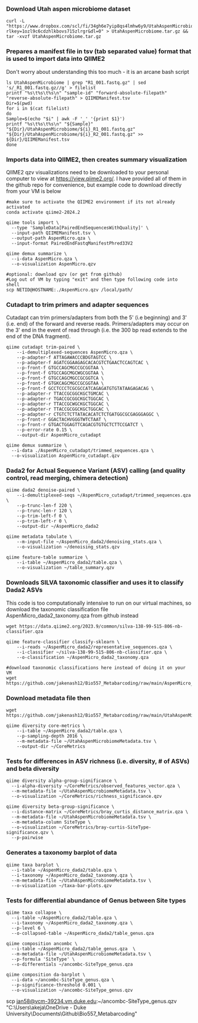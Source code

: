 ### Download Utah aspen microbiome dataset
```
curl -L "https://www.dropbox.com/scl/fi/34gh6e7yip8qs4lmhw6y9/UtahAspenMicrobiome.tar.gz?rlkey=1ozl9c6cdzhlkbovs715zlrgr&dl=0" > UtahAspenMicrobiome.tar.gz && tar -xvzf UtahAspenMicrobiome.tar.gz
```

### Prepares a manifest file in tsv (tab separated value) format that is used to import data into QIIME2
Don't worry about understanding this too much - it is an arcane bash script
```
ls UtahAspenMicrobiome | grep "R1_001.fastq.gz" | sed 's/_R1_001.fastq.gz//g' > filelist
printf "%s\t%s\t%s\n" "sample-id" "forward-absolute-filepath" "reverse-absolute-filepath" > QIIMEManifest.tsv
Dir=$(pwd)
for i in $(cat filelist)
do
Sample=$(echo "$i" | awk -F '_' '{print $1}')
printf "%s\t%s\t%s\n" "${Sample}" "${Dir}/UtahAspenMicrobiome/${i}_R1_001.fastq.gz" "${Dir}/UtahAspenMicrobiome/${i}_R2_001.fastq.gz" >> ${Dir}/QIIMEManifest.tsv
done
```

### Imports data into QIIME2, then creates summary visualization 
QIIME2 qzv visualizations need to be downloaded to your personal computer to view at https://view.qiime2.org/. I have provided all of them in the github repo for convenience, but example code to download directly from your VM is below
```
#make sure to activate the QIIME2 environment if its not already activated
conda activate qiime2-2024.2

qiime tools import \
  --type 'SampleData[PairedEndSequencesWithQuality]' \
  --input-path QIIMEManifest.tsv \
  --output-path AspenMicro.qza \
  --input-format PairedEndFastqManifestPhred33V2

qiime demux summarize \
  --i-data AspenMicro.qza \
  --o-visualization AspenMicro.qzv

#optional: download qzv (or get from github)
#Log out of VM by typing "exit" and then type following code into shell
scp NETID@HOSTNAME:./AspenMicro.qzv /local/path/
```

### Cutadapt to trim primers and adapter sequences
Cutadapt can trim primers/adapters from both the 5' (i.e beginning) and 3' (i.e. end) of the forward and reverse reads. Primers/adapters may occur on the 3' end in the event of read through (i.e. the 300 bp read extends to the end of the DNA fragment).
```
qiime cutadapt trim-paired \
	--i-demultiplexed-sequences AspenMicro.qza \
	--p-adapter-f ATTAGAWACCCBDGTAGTCC \
	--p-adapter-f AGATCGGAAGAGCACACGTCTGAACTCCAGTCAC \
	--p-front-f GTGCCAGCMGCCGCGGTAA \
	--p-front-f GTGCCAGCMGCWGCGGTAA \
	--p-front-f GTGCCAGCMGCCGCGGTCA \
	--p-front-f GTGKCAGCMGCCGCGGTAA \
	--p-front-f GCCTCCCTCGCGCCATCAGAGATGTGTATAAGAGACAG \
	--p-adapter-r TTACCGCGGCKGCTGMCAC \
	--p-adapter-r TGACCGCGGCKGCTGGCAC \
	--p-adapter-r TTACCGCWGCKGCTGGCAC \
	--p-adapter-r TTACCGCGGCKGCTGGCAC \
	--p-adapter-r CTGTCTCTTATACACATCTCTGATGGCGCGAGGGAGGC \
	--p-front-r GGACTACHVGGGTWTCTAAT \
	--p-front-r GTGACTGGAGTTCAGACGTGTGCTCTTCCGATCT \
	--p-error-rate 0.15 \
	--output-dir AspenMicro_cutadapt

qiime demux summarize \
  --i-data ./AspenMicro_cutadapt/trimmed_sequences.qza \
  --o-visualization AspenMicro_cutadapt.qzv
```

### Dada2 for Actual Sequence Variant (ASV) calling (and quality control, read merging, chimera detection)
```
qiime dada2 denoise-paired \
	--i-demultiplexed-seqs ~/AspenMicro_cutadapt/trimmed_sequences.qza \
	--p-trunc-len-f 220 \
	--p-trunc-len-r 120 \
	--p-trim-left-f 0 \
	--p-trim-left-r 0 \
	--output-dir ~/AspenMicro_dada2

qiime metadata tabulate \
	--m-input-file ~/AspenMicro_dada2/denoising_stats.qza \
	--o-visualization ~/denoising_stats.qzv

qiime feature-table summarize \
	--i-table ~/AspenMicro_dada2/table.qza \
	--o-visualization ~/table_summary.qzv
```

### Downloads SILVA taxonomic classifier and uses it to classify Dada2 ASVs
This code is too computationally intensive to run on our virtual machines, so download the taxonomic classification file AspenMicro_dada2_taxonomy.qza from github instead
```
wget https://data.qiime2.org/2023.9/common/silva-138-99-515-806-nb-classifier.qza

qiime feature-classifier classify-sklearn \
	--i-reads ~/AspenMicro_dada2/representative_sequences.qza \
	--i-classifier ~/silva-138-99-515-806-nb-classifier.qza \
	--o-classification ~/AspenMicro_dada2_taxonomy.qza

#download taxonomic classifications here instead of doing it on your VM
wget https://github.com/jakenash12/Bio557_Metabarcoding/raw/main/AspenMicro_dada2_taxonomy.qza
```

### Download metadata file then 
```
wget https://github.com/jakenash12/Bio557_Metabarcoding/raw/main/UtahAspenMicrobiomeMetadata.tsv

qiime diversity core-metrics \
	--i-table ~/AspenMicro_dada2/table.qza \
	--p-sampling-depth 2016 \
	--m-metadata-file ~/UtahAspenMicrobiomeMetadata.tsv \
	--output-dir ~/CoreMetrics
```

### Tests for differences in ASV richness (i.e. diversity, # of ASVs) and beta diversity
```
qiime diversity alpha-group-significance \
  --i-alpha-diversity ~/CoreMetrics/observed_features_vector.qza \
  --m-metadata-file ~/UtahAspenMicrobiomeMetadata.tsv \
  --o-visualization ~/CoreMetrics/richness_significance.qzv

qiime diversity beta-group-significance \
  --i-distance-matrix ~/CoreMetrics/bray_curtis_distance_matrix.qza \
  --m-metadata-file ~/UtahAspenMicrobiomeMetadata.tsv \
  --m-metadata-column SiteType \
  --o-visualization ~/CoreMetrics/bray-curtis-SiteType-significance.qzv \
  --p-pairwise
```

### Generates a taxonomy barplot of data
```
qiime taxa barplot \
  --i-table ~/AspenMicro_dada2/table.qza \
  --i-taxonomy ~/AspenMicro_dada2_taxonomy.qza \
  --m-metadata-file ~/UtahAspenMicrobiomeMetadata.tsv \
  --o-visualization ~/taxa-bar-plots.qzv
```

### Tests for differential abundance of Genus between Site types
```
qiime taxa collapse \
  --i-table ~/AspenMicro_dada2/table.qza \
  --i-taxonomy ~/AspenMicro_dada2_taxonomy.qza \
  --p-level 6 \
  --o-collapsed-table ~/AspenMicro_dada2/table_genus.qza

qiime composition ancombc \
  --i-table ~/AspenMicro_dada2/table_genus.qza  \
  --m-metadata-file ~/UtahAspenMicrobiomeMetadata.tsv \
  --p-formula 'SiteType' \
  --o-differentials ~/ancombc-SiteType_genus.qza

qiime composition da-barplot \
  --i-data ~/ancombc-SiteType_genus.qza \
  --p-significance-threshold 0.001 \
  --o-visualization ~/ancombc-SiteType_genus.qzv
```
scp jan58@vcm-39234.vm.duke.edu:~/ancombc-SiteType_genus.qzv "C:\Users\akeja\OneDrive - Duke University\Documents\Github\Bio557_Metabarcoding"